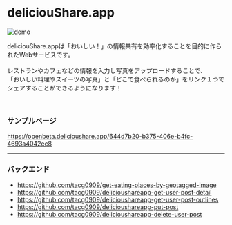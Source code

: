# deliciouShare.app

![demo](https://user-images.githubusercontent.com/97862228/200209042-674a7074-f31c-4700-9c88-d001ee154c94.gif)

deliciouShare.appは「おいしい！」の情報共有を効率化することを目的に作られたWebサービスです。 <br />
<br />
レストランやカフェなどの情報を入力し写真をアップロードすることで、<br />
「おいしい料理やスイーツの写真」と「どこで食べられるのか」をリンク１つでシェアすることができるようになります！

<br />

### サンプルページ
https://openbeta.delicioushare.app/644d7b20-b375-406e-b4fc-4693a4042ec8

---
### バックエンド

* https://github.com/tacg0909/get-eating-places-by-geotagged-image
* https://github.com/tacg0909/delicioushareapp-get-user-post-detail
* https://github.com/tacg0909/delicioushareapp-get-user-post-outlines
* https://github.com/tacg0909/delicioushareapp-put-post
* https://github.com/tacg0909/delicioushareapp-delete-user-post
